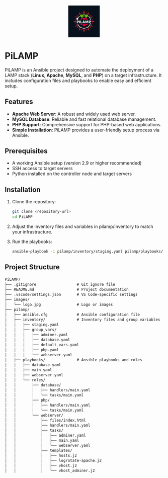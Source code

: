 <p align="center" width="100%">
    <img width="20%" src="images/logo.jpg"> 
</p>

# PiLAMP
PiLAMP is an Ansible project designed to automate the deployment of a LAMP stack (**Linux**, **Apache**, **MySQL**, and **PHP**) on a target infrastructure. It includes configuration files and playbooks to enable easy and efficient setup.

## Features

- **Apache Web Server**: A robust and widely used web server.
- **MySQL Database**: Reliable and fast relational database management.
- **PHP Support**: Comprehensive support for PHP-based web applications.
- **Simple Installation**: PiLAMP provides a user-friendly setup process via Ansible.

## Prerequisites

- A working Ansible setup (version 2.9 or higher recommended)
- SSH access to target servers
- Python installed on the controller node and target servers

## Installation

1. Clone the repository:
   ```bash
   git clone <repository-url>
   cd PiLAMP

2. Adjust the inventory files and variables in pilamp/inventory to match your infrastructure.

3. Run the playbooks:
   ```bash
   ansible-playbook -i pilamp/inventory/staging.yaml pilamp/playbooks/main.yaml
   ```

## Project Structure
```
PiLAMP/
├── .gitignore                  # Git ignore file
├── README.md                   # Project documentation
├── .vscode/settings.json       # VS Code-specific settings
├── images/
│   └── logo.jpg                # Logo or images
├── pilamp/
│   ├── ansible.cfg             # Ansible configuration file
│   ├── inventory/              # Inventory files and group variables
│   │   ├── staging.yaml
│   │   ├── group_vars/
│   │   │   ├── adminer.yaml
│   │   │   ├── database.yaml
│   │   │   ├── default_vars.yaml
│   │   │   ├── php.yaml
│   │   │   └── webserver.yaml
│   ├── playbooks/              # Ansible playbooks and roles
│   │   ├── database.yaml
│   │   ├── main.yaml
│   │   ├── webserver.yaml
│   │   └── roles/
│   │       ├── database/
│   │       │   ├── handlers/main.yaml
│   │       │   └── tasks/main.yaml
│   │       ├── php/
│   │       │   ├── handlers/main.yaml
│   │       │   └── tasks/main.yaml
│   │       └── webserver/
│   │           ├── files/index.html
│   │           ├── handlers/main.yaml
│   │           ├── tasks/
│   │           │   ├── adminer.yaml
│   │           │   ├── main.yaml
│   │           │   └── webserver.yaml
│   │           ├── templates/
│   │           │   ├── hosts.j2
│   │           │   ├── logrotate-apache.j2
│   │           │   ├── vhost.j2
│   │           │   └── vhost_adminer.j2
```
